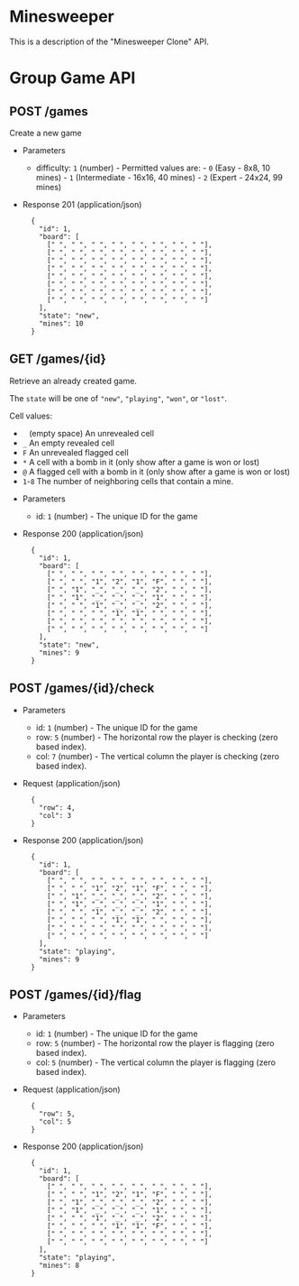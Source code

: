 # Minesweeper

This is a description of the "Minesweeper Clone" API.

# Group Game API

## POST /games

Create a new game

+ Parameters
  + difficulty: `1` (number) - Permitted values are:
        - `0` (Easy - 8x8, 10 mines)
        - `1` (Intermediate - 16x16, 40 mines)
        - `2` (Expert - 24x24, 99 mines)

+ Response 201 (application/json)

        {
          "id": 1,
          "board": [
            [" ", " ", " ", " ", " ", " ", " ", " "],
            [" ", " ", " ", " ", " ", " ", " ", " "],
            [" ", " ", " ", " ", " ", " ", " ", " "],
            [" ", " ", " ", " ", " ", " ", " ", " "],
            [" ", " ", " ", " ", " ", " ", " ", " "],
            [" ", " ", " ", " ", " ", " ", " ", " "],
            [" ", " ", " ", " ", " ", " ", " ", " "],
            [" ", " ", " ", " ", " ", " ", " ", " "]
          ],
          "state": "new",
          "mines": 10
        }

## GET /games/{id}

Retrieve an already created game.

The `state` will be one of `"new"`, `"playing"`, `"won"`, or `"lost"`.

Cell values:

- ` ` (empty space) An unrevealed cell
- `_` An empty revealed cell
- `F` An unrevealed flagged cell
- `*` A cell with a bomb in it (only show after a game is won or lost)
- `@` A flagged cell with a bomb in it (only show after a game is won or lost)
- `1`-`8` The number of neighboring cells that contain a mine.

+ Parameters
  + id: `1` (number) - The unique ID for the game

+ Response 200 (application/json)

        {
          "id": 1,
          "board": [
            [" ", " ", " ", " ", " ", " ", " ", " "],
            [" ", " ", "1", "2", "1", "F", " ", " "],
            [" ", "1", "_", "_", "_", "2", " ", " "],
            [" ", "1", "_", "_", "_", "1", " ", " "],
            [" ", " ", "1", "_", "_", "2", " ", " "],
            [" ", " ", " ", "1", "1", " ", " ", " "],
            [" ", " ", " ", " ", " ", " ", " ", " "],
            [" ", " ", " ", " ", " ", " ", " ", " "]
          ],
          "state": "new",
          "mines": 9
        }

## POST /games/{id}/check

+ Parameters
  + id: `1` (number) - The unique ID for the game
  + row: `5` (number) - The horizontal row the player is checking (zero based index).
  + col: `7` (number) - The vertical column the player is checking (zero based index).

+ Request (application/json)

        {
          "row": 4,
          "col": 3
        }

+ Response 200 (application/json)

        {
          "id": 1,
          "board": [
            [" ", " ", " ", " ", " ", " ", " ", " "],
            [" ", " ", "1", "2", "1", "F", " ", " "],
            [" ", "1", "_", "_", "_", "2", " ", " "],
            [" ", "1", "_", "_", "_", "1", " ", " "],
            [" ", " ", "1", "_", "_", "2", " ", " "],
            [" ", " ", " ", "1", "1", " ", " ", " "],
            [" ", " ", " ", " ", " ", " ", " ", " "],
            [" ", " ", " ", " ", " ", " ", " ", " "]
          ],
          "state": "playing",
          "mines": 9
        }

## POST /games/{id}/flag

+ Parameters
  + id: `1` (number) - The unique ID for the game
  + row: `5` (number) - The horizontal row the player is flagging (zero based index).
  + col: `5` (number) - The vertical column the player is flagging (zero based index).

+ Request (application/json)

        {
          "row": 5,
          "col": 5
        }

+ Response 200 (application/json)

        {
          "id": 1,
          "board": [
            [" ", " ", " ", " ", " ", " ", " ", " "],
            [" ", " ", "1", "2", "1", "F", " ", " "],
            [" ", "1", "_", "_", "_", "2", " ", " "],
            [" ", "1", "_", "_", "_", "1", " ", " "],
            [" ", " ", "1", "_", "_", "2", " ", " "],
            [" ", " ", " ", "1", "1", "F", " ", " "],
            [" ", " ", " ", " ", " ", " ", " ", " "],
            [" ", " ", " ", " ", " ", " ", " ", " "]
          ],
          "state": "playing",
          "mines": 8
        }
